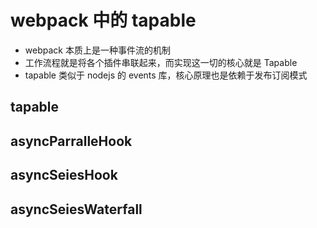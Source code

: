 # webpack 中的 tapable
* webpack 本质上是一种事件流的机制
* 工作流程就是将各个插件串联起来，而实现这一切的核心就是 Tapable
* tapable 类似于 nodejs 的 events 库，核心原理也是依赖于发布订阅模式



## tapable



## asyncParralleHook



## asyncSeiesHook



## asyncSeiesWaterfall
